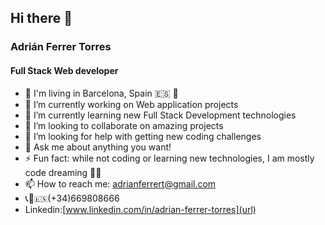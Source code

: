 ## Hi there 👋
###  Adrián Ferrer Torres
#### Full Stack Web developer 
- 📍 I'm living in Barcelona, Spain 🇪🇸 🥘
- 🔭 I’m currently working on Web application projects
- 🌱 I’m currently learning new Full Stack Development technologies
- 👯 I’m looking to collaborate on amazing projects
- 🤔 I’m looking for help with getting new coding challenges
- 💬 Ask me about anything you want!
- ⚡ Fun fact: while not coding or learning new technologies, I am mostly code dreaming 👨‍💻
- 📫 How to reach me: adrianferrert@gmail.com
- 📞📲🇪🇸(+34)669808666 
- Linkedin:[www.linkedin.com/in/adrian-ferrer-torres](url)



